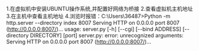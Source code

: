 1.在虚拟机中安装UBUNTU操作系统,并配置好网络为桥接
2.查看虚拟机主机地址
3.在主机中查看主机地址
4.浏览时报错：C:\Users\36487>Python -m http.server --directory index 8007 Serving HTTP on 0.0.0.0 port 8007 (http://0.0.0.0:8007/)...
usage: server.py [-h] [--cgi] [--bind ADDRESS] [--directory DIRECTORY] [port]
server.py: error: unrecognized arguments: Serving HTTP on 0.0.0.0 port 8007 (http://0.0.0.0:8007/)...

